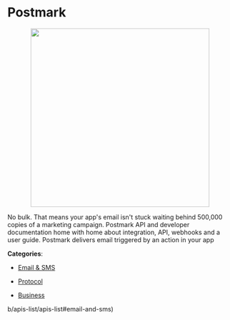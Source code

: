 # Postmark
<p align="center">
    <img width="400" src="https://raw.githubusercontent.com/apis-list/apis-list/apis/postmark/logo_256x256.png" />
</p>

No bulk. That means your app's email isn't stuck waiting behind 500,000 copies of a marketing campaign. Postmark API and developer documentation home with home about integration, API, webhooks and a user guide. Postmark delivers email triggered by an action in your app



**Categories**:

- [Email & SMS](https://github.com/apis-list/apis-list#email-and-sms)

- [Protocol](https://github.com/apis-list/apis-list#protocol)

- [Business](https://github.com/apis-list/apis-list#business)



b/apis-list/apis-list#email-and-sms)



